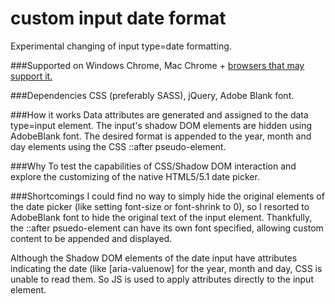 # custom input date format
Experimental changing of input type=date formatting.

###Supported on
Windows Chrome, Mac Chrome + <a href="https://developer.mozilla.org/en-US/docs/Web/HTML/Element/Input#compat-desktop">browsers that may support it.</a>

###Dependencies
CSS (preferably SASS), jQuery, Adobe Blank font.

###How it works
Data attributes are generated and assigned to the data type=input element.
The input's shadow DOM elements are hidden using AdobeBlank font. 
The desired format is appended to the year, month and day elements using the CSS ::after pseudo-element.

###Why
To test the capabilities of CSS/Shadow DOM interaction and explore the customizing of the native HTML5/5.1 date picker.

###Shortcomings
I could find no way to simply hide the original elements of the date picker (like setting font-size or font-shrink to 0), so I resorted to AdobeBlank font to hide the original text of the input element. Thankfully, the ::after psuedo-element can have its own font specified, allowing custom content to be appended and displayed.

Although the Shadow DOM elements of the date input have attributes indicating the date (like [aria-valuenow] for the year, month and day, CSS is unable to read them. So JS is used to apply attributes directly to the input element.

